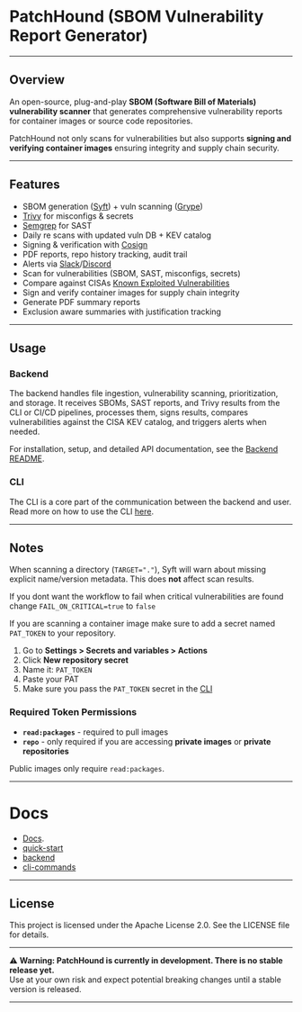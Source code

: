 # PatchHound (SBOM Vulnerability Report Generator)

---

## Overview

An open-source, plug-and-play **SBOM (Software Bill of Materials) vulnerability scanner** that generates comprehensive vulnerability reports for container images or source code repositories. 

PatchHound not only scans for vulnerabilities but also supports **signing and verifying container images** ensuring integrity and supply chain security.

---

## Features

- SBOM generation ([Syft](https://github.com/anchore/syft)) + vuln scanning ([Grype](https://github.com/anchore/grype))
- [Trivy](https://github.com/aquasecurity/trivy) for misconfigs & secrets
- [Semgrep](https://github.com/semgrep/semgrep) for SAST
- Daily re scans with updated vuln DB + KEV catalog
- Signing & verification with [Cosign](https://github.com/sigstore/cosign)
- PDF reports, repo history tracking, audit trail
- Alerts via [Slack](https://slack.com/)/[Discord](https://discord.com/)
- Scan for vulnerabilities (SBOM, SAST, misconfigs, secrets)  
- Compare against CISAs [Known Exploited Vulnerabilities](https://www.cisa.gov/known-exploited-vulnerabilities-catalog)  
- Sign and verify container images for supply chain integrity  
- Generate PDF summary reports
- Exclusion aware summaries with justification tracking

---

## Usage

### Backend

The backend handles file ingestion, vulnerability scanning, prioritization, and storage.
It receives SBOMs, SAST reports, and Trivy results from the CLI or CI/CD pipelines, processes them, signs results, compares vulnerabilities against the CISA KEV catalog, and triggers alerts when needed.

For installation, setup, and detailed API documentation, see the [Backend README](https://github.com/BBlue530/PatchHound/blob/master/docs/backend.md#backend-patchhound).

### CLI
The CLI is a core part of the communication between the backend and user. Read more on how to use the CLI [here](https://github.com/BBlue530/PatchHound/blob/master/docs/cli-commands.md#cli-patchhound).

---

## Notes

When scanning a directory (`TARGET="."`), Syft will warn about missing explicit name/version metadata. This does **not** affect scan results.

If you dont want the workflow to fail when critical vulnerabilities are found change `FAIL_ON_CRITICAL=true` to `false`

If you are scanning a container image make sure to add a secret named `PAT_TOKEN` to your repository.

1. Go to **Settings > Secrets and variables > Actions**
2. Click **New repository secret**
3. Name it: `PAT_TOKEN`
4. Paste your PAT
5. Make sure you pass the `PAT_TOKEN` secret in the [CLI](https://github.com/BBlue530/PatchHound/blob/master/docs/cli-commands.md#scan)

### Required Token Permissions

- **`read:packages`** - required to pull images
- **`repo`** - only required if you are accessing **private images** or **private repositories**

Public images only require `read:packages`.

---

# Docs
- [Docs](https://github.com/BBlue530/PatchHound/tree/master/docs).
- [quick-start](https://github.com/BBlue530/PatchHound/blob/master/docs/quick-start.md)
- [backend](https://github.com/BBlue530/PatchHound/blob/main/docs/backend.md)
- [cli-commands](https://github.com/BBlue530/PatchHound/blob/main/docs/cli-commands.md)

---

## License

This project is licensed under the Apache License 2.0. See the LICENSE file for details.

---

⚠️ **Warning: PatchHound is currently in development. There is no stable release yet.**  
Use at your own risk and expect potential breaking changes until a stable version is released.

---